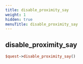 ```yaml
---
title: disable_proximity_say
weight: 1
hidden: true
menuTitle: disable_proximity_say
---
```

## disable_proximity_say
```perl
$quest->disable_proximity_say()
```